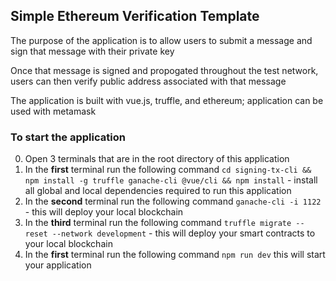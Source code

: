 ## Simple Ethereum Verification Template

The purpose of the application is to allow users to submit a message and sign that message with their private key

Once that message is signed and propogated throughout the test network, users can then verify public address associated with that message

The application is built with vue.js, truffle, and ethereum; application can be used with metamask

### To start the application

0. Open 3 terminals that are in the root directory of this application
1. In the **first** terminal run the following command `cd signing-tx-cli && npm install -g truffle ganache-cli @vue/cli && npm install` - install all global and local dependencies required to run this application
2. In the **second** terminal run the following command `ganache-cli -i 1122` - this will deploy your local blockchain
3. In the **third** terminal run the following command `truffle migrate --reset --network development` - this will deploy your smart contracts to your local blockchain
4. In the **first** terminal run the following command `npm run dev` this will start your application 